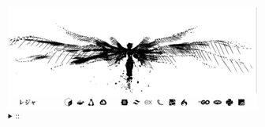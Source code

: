 <img src="./banner.png">
<details><summary> :: </summary>
<!--START_SECTION:waka-->

```
From: 09 August 2024 - To: 29 June 2025

Total Time: 1,566 hrs 30 mins

Python                     382 hrs 32 mins //////-------------------   22.59 %
PHP                        314 hrs 5 mins  /////--------------------   18.55 %
Markdown                   215 hrs 33 mins ///----------------------   12.73 %
Other                      126 hrs 38 mins //-----------------------   07.48 %
```

<!--END_SECTION:waka-->
</details>
